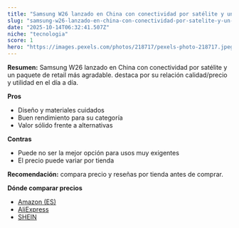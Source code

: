 ```yaml
---
title: "Samsung W26 lanzado en China con conectividad por satélite y un paquete de retail más agradable."
slug: "samsung-w26-lanzado-en-china-con-conectividad-por-satelite-y-un-paquete-de-retai"
date: "2025-10-14T06:32:41.507Z"
niche: "tecnologia"
score: 1
hero: "https://images.pexels.com/photos/218717/pexels-photo-218717.jpeg?auto=compress&cs=tinysrgb&fit=crop&h=627&w=1200&auto=compress&cs=tinysrgb&w=1200&h=675&fit=crop"
---
```


**Resumen:** Samsung W26 lanzado en China con conectividad por satélite y un paquete de retail más agradable. destaca por su relación calidad/precio y utilidad en el día a día.

**Pros**
- Diseño y materiales cuidados
- Buen rendimiento para su categoría
- Valor sólido frente a alternativas

**Contras**
- Puede no ser la mejor opción para usos muy exigentes
- El precio puede variar por tienda

**Recomendación:** compara precio y reseñas por tienda antes de comprar.

**Dónde comparar precios**
- [Amazon (ES)](https://www.amazon.es/s?k=Samsung%20W26%20lanzado%20en%20China%20con%20conectividad%20por%20sat%C3%A9lite%20y%20un%20paquete%20de%20retail%20m%C3%A1s%20agradable.&tag=teknovashop25-21)
- [AliExpress](https://www.aliexpress.com/wholesale?SearchText=Samsung%20W26%20lanzado%20en%20China%20con%20conectividad%20por%20sat%C3%A9lite%20y%20un%20paquete%20de%20retail%20m%C3%A1s%20agradable.)
- [SHEIN](https://www.shein.com/pdsearch/Samsung%20W26%20lanzado%20en%20China%20con%20conectividad%20por%20sat%C3%A9lite%20y%20un%20paquete%20de%20retail%20m%C3%A1s%20agradable.)